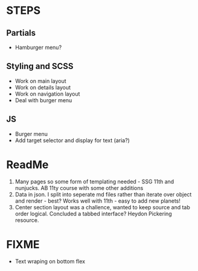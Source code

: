 # STEPS

## Partials

   <!-- - Base -->
   <!-- - Header -->

-  Hamburger menu?

<!-- 2. Pages -->
<!-- - From front matter -->
<!-- - Create planet collection -->

## Styling and SCSS

-  Work on main layout
-  Work on details layout
-  Work on navigation layout
-  Deal with burger menu

## JS

-  Burger menu
-  Add target selector and display for text (aria?)

# ReadMe

1. Many pages so some form of templating needed - SSG 11th and nunjucks. AB 11ty course with some other additions
2. Data in json. I split into seperate md files rather than iterate over object and render - best? Works well with 11th - easy to add new planets!
3. Center section layout was a challence, wanted to keep source and tab order logical. Concluded a tabbed interface? Heydon Pickering resource.

# FIXME

-  Text wraping on bottom flex
